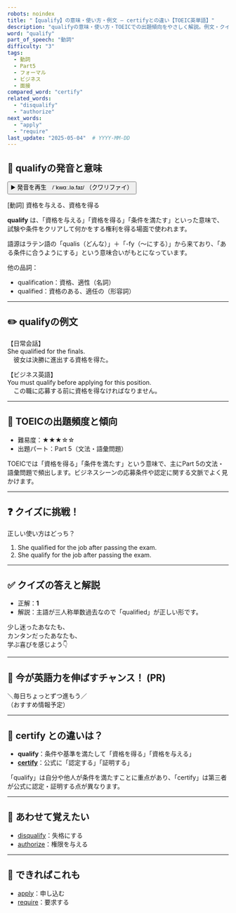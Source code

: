 ```yaml
---
robots: noindex
title: "【qualify】の意味・使い方・例文 ― certifyとの違い【TOEIC英単語】"
description: "qualifyの意味・使い方・TOEICでの出題傾向をやさしく解説。例文・クイズ付きでcertifyとの違いもわかりやすく学べます。"
word: "qualify"
part_of_speech: "動詞"
difficulty: "3"
tags:
  - 動詞
  - Part5
  - フォーマル
  - ビジネス
  - 面接
compared_word: "certify"
related_words:
  - "disqualify"
  - "authorize"
next_words:
  - "apply"
  - "require"
last_update: "2025-05-04"  # YYYY-MM-DD
---
```


## 🔰 qualifyの発音と意味

<button class="play-audio" onclick="playTTS('qualify')">
  <span class="play-audio-main">
    ▶️ 発音を再生　/ˈkwɑː.lə.faɪ/
  </span>
  <span class="play-audio-sub">
    （クワリファイ）
  </span>
</button>

[動詞] 資格を与える、資格を得る

**qualify** は、「資格を与える」「資格を得る」「条件を満たす」といった意味で、試験や条件をクリアして何かをする権利を得る場面で使われます。

語源はラテン語の「qualis（どんな）」＋「-fy（～にする）」から来ており、「ある条件に合うようにする」という意味合いがもとになっています。

他の品詞：  
- qualification：資格、適性（名詞）
- qualified：資格のある、適任の（形容詞）

---

## ✏️ qualifyの例文

【日常会話】  
She qualified for the finals.  
　彼女は決勝に進出する資格を得た。

【ビジネス英語】  
You must qualify before applying for this position.  
　この職に応募する前に資格を得なければなりません。

---

## 🎯 TOEICの出題頻度と傾向

- 難易度：★★★☆☆
- 出題パート：Part 5（文法・語彙問題）

TOEICでは「資格を得る」「条件を満たす」という意味で、主にPart 5の文法・語彙問題で頻出します。ビジネスシーンの応募条件や認定に関する文脈でよく見かけます。

---

## ❓ クイズに挑戦！

正しい使い方はどっち？

1. She qualified for the job after passing the exam.  
2. She qualify for the job after passing the exam.

---

## ✅ クイズの答えと解説

- 正解：**1**
- 解説：主語が三人称単数過去なので「qualified」が正しい形です。

少し迷ったあなたも、  
カンタンだったあなたも、  
学ぶ喜びを感じよう👇️

---

## 🚀 今が英語力を伸ばすチャンス！ (PR)

<div class="info-center">
＼毎日ちょっとずつ進もう／<br>  
（おすすめ情報予定）
</div>

---

## 🤔  certify との違いは？

- **qualify**：条件や基準を満たして「資格を得る」「資格を与える」
- **[certify](/word/certify/)**：公式に「認定する」「証明する」

「qualify」は自分や他人が条件を満たすことに重点があり、「certify」は第三者が公式に認定・証明する点が異なります。

---

## 🧩 あわせて覚えたい

- [disqualify](/word/disqualify/)：失格にする
- [authorize](/word/authorize/)：権限を与える

---

## 📖 できればこれも

- [apply](/word/apply/)：申し込む
- [require](/word/require/)：要求する

<!-- cvid: aid32_bid11 -->
